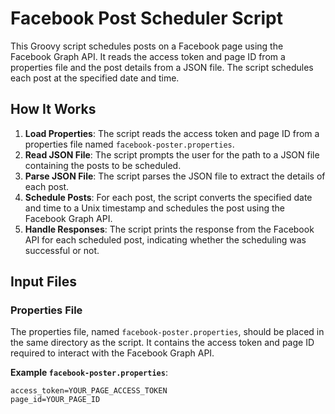 # Facebook Post Scheduler Script

This Groovy script schedules posts on a Facebook page using the Facebook Graph API. It reads the access token and page ID from a properties file and the post details from a JSON file. The script schedules each post at the specified date and time.

## How It Works

1. **Load Properties**: The script reads the access token and page ID from a properties file named `facebook-poster.properties`.
2. **Read JSON File**: The script prompts the user for the path to a JSON file containing the posts to be scheduled.
3. **Parse JSON File**: The script parses the JSON file to extract the details of each post.
4. **Schedule Posts**: For each post, the script converts the specified date and time to a Unix timestamp and schedules the post using the Facebook Graph API.
5. **Handle Responses**: The script prints the response from the Facebook API for each scheduled post, indicating whether the scheduling was successful or not.

## Input Files

### Properties File

The properties file, named `facebook-poster.properties`, should be placed in the same directory as the script. It contains the access token and page ID required to interact with the Facebook Graph API.

**Example `facebook-poster.properties`**:
```properties
access_token=YOUR_PAGE_ACCESS_TOKEN
page_id=YOUR_PAGE_ID
